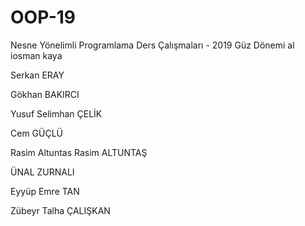 ﻿# OOP-19
Nesne Yönelimli Programlama Ders Çalışmaları - 2019 Güz Dönemi
al iosman kaya

Serkan ERAY

Gökhan BAKIRCI

Yusuf Selimhan ÇELİK 

Cem GÜÇLÜ

Rasim Altuntas
Rasim ALTUNTAŞ

ÜNAL  ZURNALI

Eyyüp Emre TAN

Zübeyr Talha ÇALIŞKAN
